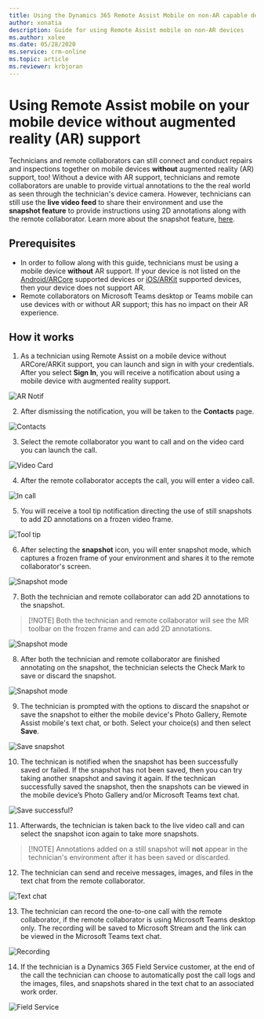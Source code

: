 ```yaml
---
title: Using the Dynamics 365 Remote Assist Mobile on non-AR capable devices 
author: xonatia
description: Guide for using Remote Assist mobile on non-AR devices
ms.author: xolee
ms.date: 05/28/2020
ms.service: crm-online
ms.topic: article
ms.reviewer: krbjoran
---
```

# Using Remote Assist mobile on your mobile device without augmented reality (AR) support 

Technicians and remote collaborators can still connect and conduct repairs and inspections together on mobile devices **without** augmented reality (AR) support, too! Without a device with AR support, technicians and remote collaborators are unable to provide virtual annotations to the the real world as seen through the technician's device camera. However, technicians can still use the **live video feed** to share their environment and use the **snapshot feature** to provide instructions using 2D annotations along with the remote collaborator. Learn more about the snapshot feature, [here](https://docs.microsoft.com/dynamics365/mixed-reality/remote-assist/mobile-app/annotate-snapshot). 

## Prerequisites 
- In order to follow along with this guide, technicians must be using a mobile device **without** AR support. If your device is not listed on the [Android/ARCore](https://developers.google.com/ar/discover/supported-devices) supported devices or [iOS/ARKit](https://developers.google.com/ar/discover/supported-devices#ios) supported devices, then your device does not support AR. 
- Remote collaborators on Microsoft Teams desktop or Teams mobile can use devices with or without AR support; this has no impact on their AR experience. 

## How it works 
1. As a technician using Remote Assist on a mobile device without ARCore/ARKit support, you can launch and sign in with your credentials. After you select **Sign In**, you will receive a notification about using a mobile device with augmented reality support.

![AR Notif](./media/2a.png "AR Notification")

2. After dismissing the notification, you will be taken to the **Contacts** page.

![Contacts](./media/2b.png "Contacts")

3. Select the remote collaborator you want to call and on the video card you can launch the call. 

![Video Card](./media/3a.png "Video Card")

4. After the remote collaborator accepts the call, you will enter a video call. 

![In call](./media/01.05-call-nonar.png "In call")

5. You will receive a tool tip notification directing the use of still snapshots to add 2D annotations on a frozen video frame. 

![Tool tip](./media/01.05-call-nonar-1.png "Tool tip")

6. After selecting the **snapshot** icon, you will enter snapshot mode, which captures a frozen frame of your environment and shares it to the remote collaborator's screen. 

![Snapshot mode](./media/01.04-call-snapshot-preanno.png "Snapshot mode")

7. Both the technician and remote collaborator can add 2D annotations to the snapshot. 
> [!NOTE]	Both the technician and remote collaborator will see the MR toolbar on the frozen frame and can add 2D annotations.

![Snapshot mode](./media/01.03-call-snapshot-postanno.png "Snapshot mode")

8. After both the technician and remote collaborator are finished annotating on the snapshot, the technician selects the Check Mark to save or discard the snapshot.

![Snapshot mode](./media/01.04-call-snapshot-preanno.png "Snapshot mode")

9. The technician is prompted with the options to discard the snapshot or save the snapshot to either the mobile device's Photo Gallery, Remote Assist mobile's text chat, or both. Select your choice(s) and then select **Save**.

![Save snapshot](./media/7a.png "Save snapshot")

10. The technican is notified when the snapshot has been successfully saved or failed. If the snapshot has not been saved, then you can try taking another snapshot and saving it again. If the technican successfully saved the snapshot, then the snapshots can be viewed in the mobile device’s Photo Gallery and/or Microsoft Teams text chat.

![Save successful?](./media/8-saved.png "Save successful?")

11. Afterwards, the technician is taken back to the live video call and can select the snapshot icon again to take more snapshots.
> [!NOTE] Annotations added on a still snapshot will **not** appear in the technician's environment after it has been saved or discarded.

12. The technician can send and receive messages, images, and files in the text chat from the remote collaborator. 

![Text chat](./media/10.png "Text chat")

13. The technician can record the one-to-one call with the remote collaborator, if the remote collaborator is using Microsoft Teams desktop only. The recording will be saved to Microsoft Stream and the link can be viewed in the Microsoft Teams text chat. 

![Recording](./media/11b.png "Recording")

14. If the technician is a Dynamics 365 Field Service customer, at the end of the call the technician can choose to automatically post the call logs and the images, files, and snapshots shared in the text chat to an associated work order.

![Field Service](./media/12.png "Field Service")
